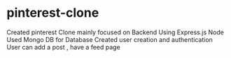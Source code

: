 # pinterest-clone
Created pinterest Clone mainly focused on Backend 
Using Express.js Node 
Used Mongo DB for Database 
Created user creation and authentication 
User can add a post , have a feed page 
